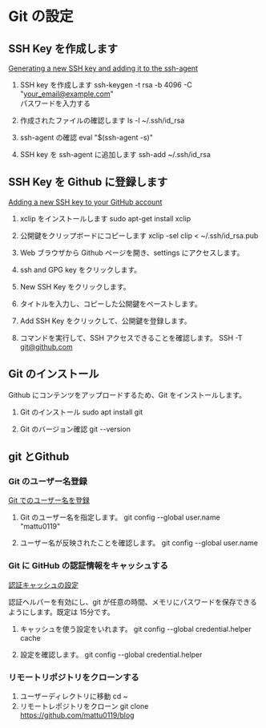 # Git の設定

## SSH Key を作成します
[Generating a new SSH key and adding it to the ssh-agent](https://docs.github.com/en/github/authenticating-to-github/generating-a-new-ssh-key-and-adding-it-to-the-ssh-agent)

1. SSH key を作成します
ssh-keygen -t rsa -b 4096 -C "your_email@example.com"  
パスワードを入力する

2. 作成されたファイルの確認します
ls -l ~/.ssh/id_rsa

2. ssh-agent の確認
eval "$(ssh-agent -s)"

3. SSH key を ssh-agent に追加します
ssh-add ~/.ssh/id_rsa

## SSH Key を Github に登録します
[Adding a new SSH key to your GitHub account](https://docs.github.com/en/github/authenticating-to-github/adding-a-new-ssh-key-to-your-github-account)

1. xclip をインストールします
sudo apt-get install xclip

2. 公開鍵をクリップボードにコピーします
xclip -sel clip < ~/.ssh/id_rsa.pub

3. Web ブラウザから Github ぺージを開き、settings にアクセスします。
4. ssh and GPG key をクリックします。
1.  New SSH Key をクリックします。
1. タイトルを入力し、コピーした公開鍵をペーストします。
1. Add SSH Key をクリックして、公開鍵を登録します。
1. コマンドを実行して、SSH アクセスできることを確認します。
SSH -T git@github.com

## Git のインストール
Github にコンテンツをアップロードするため、Git をインストールします。

1. Git のインストール
sudo apt install git

2. Git のバージョン確認
git --version

## git とGithub
### Git のユーザー名登録
[Git でのユーザー名を登録](https://docs.github.com/ja/github/using-git/setting-your-username-in-git)

1. Git のユーザー名を指定します。
git config --global user.name "mattu0119"

2. ユーザー名が反映されたことを確認します。
git config --global user.name

### Git に GitHub の認証情報をキャッシュする
[認証キャッシュの設定](https://docs.github.com/ja/github/using-git/caching-your-github-credentials-in-git)

認証ヘルパーを有効にし、git が任意の時間、メモリにパスワードを保存できるようにします。既定は 15分です。
1. キャッシュを使う設定をいれます。
git config --global credential.helper cache

2. 設定を確認します。
git config --global credential.helper

### リモートリポジトリをクローンする
1. ユーザーディレクトリに移動
cd ~
1. リモートレポジトリをクローン
git clone https://github.com/mattu0119/blog






